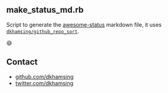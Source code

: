 ## make_status_md.rb

Script to generate the [awesome-status](status.md) markdown file, it uses [`dkhamsing/github_repo_sort`](https://github.com/dkhamsing/github_repo_sort).

:smile:

## Contact

- [github.com/dkhamsing](https://github.com/dkhamsing)
- [twitter.com/dkhamsing](https://twitter.com/dkhamsing)
